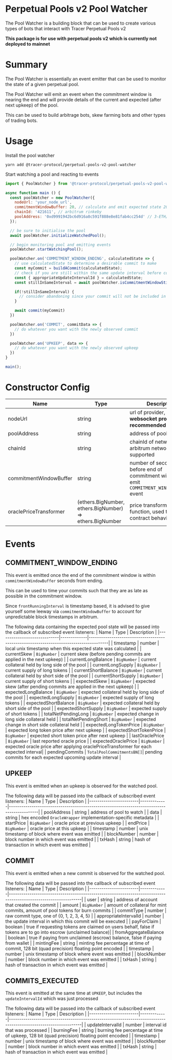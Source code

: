 # Perpetual Pools v2 Pool Watcher

The Pool Watcher is a building block that can be used to create various types of bots that interact with Tracer Perpetual Pools v2

**This package is for use with perpetual pools v2 which is currently not deployed to mainnet**

# Summary

The Pool Watcher is essentially an event emitter that can be used to monitor the state of a given perpetual pool.

The Pool Watcher will emit an event when the commitment window is nearing the end and will provide details of the current and expected (after next upkeep) of the pool.

This can be used to build arbitrage bots, skew farming bots and other types of trading bots.

# Usage

Install the pool watcher
```
yarn add @tracer-protocol/perpetual-pools-v2-pool-watcher
```

Start watching a pool and reacting to events

``` javascript
import { PoolWatcher } from '@tracer-protocol/perpetual-pools-v2-pool-watcher';

async function main () {
  const poolWatcher = new PoolWatcher({
    nodeUrl: 'your_node_url',
    commitmentWindowBuffer: 20, // calculate and emit expected state 20 seconds before expected end of commitment window
    chainId: '421611', // arbitrum rinkeby
    poolAddress: '0xd9991942bc6d916a8c591f888e8e81fab4cc254d' // 3-ETH/USD testnet pool
  });

  // be sure to initialise the pool
  await poolWatcher.initializeWatchedPool();

  // begin monitoring pool and emitting events
  poolWatcher.startWatchingPool();

  poolWatcher.on('COMMITMENT_WINDOW_ENDING', calculatedState => {
    // use calculatedState to determine a desirable commit to make
    const myCommit = buildACommit(calculatedState);
    // check if you are still within the same update interval before committing
    const { appropriateUpdateIntervalId } = calculatedState;
    const stillInSameInterval = await poolWatcher.isCommitmentWindowStillOpen(appropriateUpdateIntervalId)

    if(!stillInSameInterval) {
      // consider abandoning since your commit will not be included in the next upkeep
    }

    await commit(myCommit)
  })

  poolWatcher.on('COMMIT', commitData => {
    // do whatever you want with the newly observed commit
  })

  poolWatcher.on('UPKEEP', data => {
    // do whatever you want with the newly observed upkeep
  })
}

main();

```


# Constructor Config

| Name                   | Type                                                     | Description                                                                                | Required |
|------------------------|----------------------------------------------------------|--------------------------------------------------------------------------------------------|----------|
| nodeUrl                | string                                                   | url of provider, **websocket provider recommended**                                        | true     |
| poolAddress            | string                                                   | address of pool to watch                                                                   | true     |
| chainId                | string                                                   | chainId of network, only arbitrum networks are supported                                   | true     |
| commitmentWindowBuffer | string                                                   | number of seconds before end of commitment window to emit `COMMITMENT_WINDOW_ENDING` event | true     |
| oraclePriceTransformer | (ethers.BigNumber, ethers.BigNumber) => ethers.BigNumber | price transformation function, used to emulate contract behaviour                          | false    |

# Events

## COMMITMENT_WINDOW_ENDING

This event is emitted once the end of the commitment window is within `commitmentWindowBuffer` seconds from ending.

This can be used to time your commits such that they are as late as possible in the commitment window.

Since `frontRunningInterval` is timestamp based, it is advised to give yourself some leeway via `commitmentWindowBuffer`
to account for unpredictable block timestamps in arbitrum.

The following data containing the expected pool state will be passed into the callback of subscribed event listeners:
| Name                        | Type        | Description                                                                           |
|-----------------------------|-------------|---------------------------------------------------------------------------------------|
| timestamp                   | number      | local unix timestamp when this expected state was calculated                          |
| currentSkew                 | `BigNumber` | current skew (before pending commits are applied in the next upkeep)                  |
| currentLongBalance          | `BigNumber` | current collateral held by long side of the pool                                      |
| currentLongSupply           | `BigNumber` | current supply of long tokens                                                         |
| currentShortBalance         | `BigNumber` | current collateral held by short side of the pool                                     |
| currentShortSupply          | `BigNumber` | current supply of short tokens                                                        |
| expectedSkew                | `BigNumber` | expected skew (after pending commits are applied in the next upkeep)                  |
| expectedLongBalance         | `BigNumber` | expected collateral held by long side of the pool                                     |
| expectedLongSupply          | `BigNumber` | expected supply of long tokens                                                        |
| expectedShortBalance        | `BigNumber` | expected collateral held by short side of the pool                                    |
| expectedShortSupply         | `BigNumber` | expected supply of short tokens                                                       |
| totalNetPendingLong         | `BigNumber` | expected change in long side collateral held                                          |
| totalNetPendingShort        | `BigNumber` | expected change in short side collateral held                                         |
| expectedLongTokenPrice      | `BigNumber` | expected long token price after next upkeep                                           |
| expectedShortTokenPrice     | `BigNumber` | expected short token price after next upkeep                                          |
| lastOraclePrice             | `BigNumber` | last reported oracle price                                                            |
| expectedOraclePrice         | `BigNumber` | expected oracle price after applying oraclePriceTransformer for each expected interval|
| pendingCommits              | `TotalPoolCommitmentsBN[]`| pending commits for each expected upcoming update interval              |

## UPKEEP

This event is emitted when an upkeep is observed for the watched pool.

The following data will be passed into the callback of subscribed event listeners:
| Name                   | Type        | Description                                                                                |
|------------------------|-------------|--------------------------------------------------------------------------------------------|
| poolAddress            | string      | address of pool to watch                                                                   |
| data                   | string      | hex encoded `OracleWrapper` implementation-specific metadata                               |
| startPrice             | `BigNumber` | oracle price at previous upkeep                                                            |
| endPrice               | `BigNumber` | oracle price at this upkeep                                                                |
| timestamp              | number      | unix timestamp of block where event was emitted                                            |
| blockNumber            | number      | block number in which event was emitted                                                    |
| txHash                 | string      | hash of transaction in which event was emitted                                             |

## COMMIT

This event is emitted when a new commit is observed for the watched pool.

The following data will be passed into the callback of subscribed event listeners:
| Name                   | Type        | Description                                                                                                     |
|------------------------|-------------|-----------------------------------------------------------------------------------------------------------------|
| user                   | string      | address of account that created the commit                                                                      |
| amount                 | `BigNumber` | amount of collateral for mint commits, amount of pool tokens for burn commits                                   |
| commitType             | number      | raw commit type, one of {0, 1, 2, 3, 4, 5}                                                                      |
| appropriateIntervalId  | number      | the update interval in which this commit will be executed                                                       |
| payForClaim            | boolean     | true if requesting tokens are claimed on users behalf, false if tokens are to go into escrow (unclaimed balance)|
| fromAggregateBalance   | boolean     | true if paying from unclaimed (escrow) balance, false if paying from wallet                                     |
| mintingFee             | string      | minting fee percentage at time of commit, 128 bit (quad precision) floating point encoded                       |
| timestamp              | number      | unix timestamp of block where event was emitted                                                                 |
| blockNumber            | number      | block number in which event was emitted                                                                         |
| txHash                 | string      | hash of transaction in which event was emitted                                                                  |

## COMMITS_EXECUTED

This event is emitted at the same time at `UPKEEP`, but includes the `updateIntervalId` which was just processed

The following data will be passed into the callback of subscribed event listeners:
| Name                   | Type        | Description                                                                                                     |
|------------------------|-------------|-----------------------------------------------------------------------------------------------------------------|
| updateIntervalId       | number      | interval id that was processed                                                                                  |
| burningFee             | string      | burning fee percentage at time of upkeep, 128 bit (quad precision) floating point encoded                       |
| timestamp              | number      | unix timestamp of block where event was emitted                                                                 |
| blockNumber            | number      | block number in which event was emitted                                                                         |
| txHash                 | string      | hash of transaction in which event was emitted                                                                  |